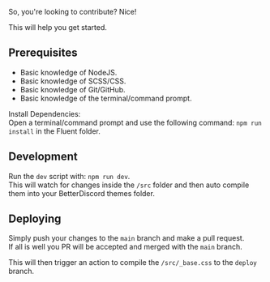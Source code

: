 So, you're looking to contribute? Nice!

This will help you get started.

## Prerequisites

- Basic knowledge of NodeJS.
- Basic knowledge of SCSS/CSS.
- Basic knowledge of Git/GitHub.
- Basic knowledge of the terminal/command prompt.

Install Dependencies:  
Open a terminal/command prompt and use the following command: `npm run install` in the Fluent folder.

## Development

Run the `dev` script with: `npm run dev`.  
This will watch for changes inside the `/src` folder and then auto compile them into your BetterDiscord themes folder.

## Deploying

Simply push your changes to the `main` branch and make a pull request.  
If all is well you PR will be accepted and merged with the `main` branch.

This will then trigger an action to compile the `/src/_base.css` to the `deploy` branch.
